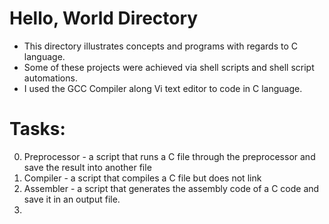 # Hello, World Directory

- This directory illustrates concepts and programs with regards to C language. <br>
- Some of these projects were achieved via shell scripts and shell script automations. <br>
- I used the GCC Compiler along Vi text editor to code in C language. <br>

# Tasks:

0. Preprocessor -  a script that runs a C file through the preprocessor and save the result into another file
1. Compiler - a script that compiles a C file but does not link
2. Assembler - a script that generates the assembly code of a C code and save it in an output file.
3. 
